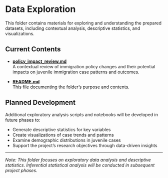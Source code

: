 # Data Exploration

This folder contains materials for exploring and understanding the prepared
datasets, including contextual analysis, descriptive statistics, and
visualizations.

## Current Contents

- [**policy_impact_review.md**](./policy_impact_review.md)  
  A contextual review of immigration policy changes and their potential impacts
  on juvenile immigration case patterns and outcomes.

- [**README.md**](./README.md)  
  This file documenting the folder’s purpose and contents.

## Planned Development

Additional exploratory analysis scripts and notebooks will be developed in
future phases to:

- Generate descriptive statistics for key variables
- Create visualizations of case trends and patterns
- Examine demographic distributions in juvenile cases
- Support the project’s research objectives through data-driven insights

-----

*Note: This folder focuses on exploratory data analysis and descriptive
statistics. Inferential statistical analysis will be conducted in subsequent
project phases.*